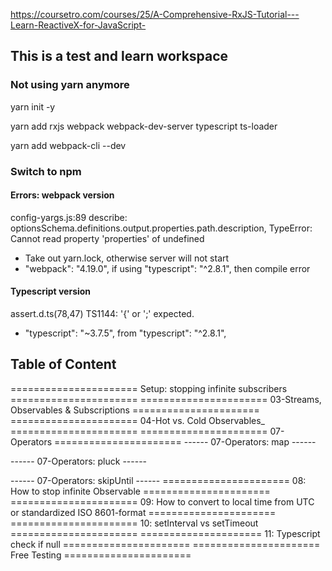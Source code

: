 https://coursetro.com/courses/25/A-Comprehensive-RxJS-Tutorial---Learn-ReactiveX-for-JavaScript-


## This is a test and learn workspace

### Not using yarn anymore

yarn init -y

yarn add rxjs webpack webpack-dev-server typescript ts-loader

yarn add webpack-cli --dev


### Switch to npm

#### Errors: webpack version

config-yargs.js:89
describe: optionsSchema.definitions.output.properties.path.description,
TypeError: Cannot read property 'properties' of undefined

- Take out yarn.lock, otherwise server will not start
- "webpack": "4.19.0", if using "typescript": "^2.8.1", then compile error


#### Typescript version

assert.d.ts(78,47)
      TS1144: '{' or ';' expected.

- "typescript": "~3.7.5", from "typescript": "^2.8.1",


## Table of Content

====================== Setup: stopping infinite subscribers ======================
====================== 03-Streams, Observables & Subscriptions ======================
====================== 04-Hot vs. Cold Observables_ ======================
====================== 07-Operators ======================
------ 07-Operators: map ------

------ 07-Operators: pluck ------

------ 07-Operators: skipUntil ------
====================== 08: How to stop infinite Observable ======================
====================== 09: How to convert to local time from UTC or standardized ISO 8601-format ======================
====================== 10: setInterval vs setTimeout ======================
===================== 11: Typescript check if null ======================
====================== Free Testing ======================


